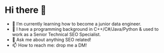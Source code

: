 # Hi there 👋

- 🌱 I’m currently learning how to become a junior data engineer.
- 🤔 I have a programming background in C++/C#/Java/Python & used to work as a Senior Technical SEO Specialist.
- 💬 Ask me about anything SEO related!
- 📫 How to reach me: drop me a DM!

